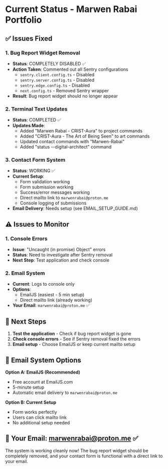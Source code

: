# Current Status - Marwen Rabai Portfolio

## ✅ Issues Fixed

### 1. Bug Report Widget Removal
- **Status**: COMPLETELY DISABLED ✅
- **Action Taken**: Commented out all Sentry configurations
  - `sentry.client.config.ts` - Disabled
  - `sentry.server.config.ts` - Disabled  
  - `sentry.edge.config.ts` - Disabled
  - `next.config.ts` - Removed Sentry wrapper
- **Result**: Bug report widget should no longer appear

### 2. Terminal Text Updates
- **Status**: COMPLETED ✅
- **Updates Made**:
  - Added "Marwen Rabai - CRIST-Aura" to project commands
  - Added "CRIST-Aura - The Art of Being Seen" to art commands
  - Updated contact commands with "Marwen-Rabai"
  - Added "status --digital-architect" command

### 3. Contact Form System
- **Status**: WORKING ✅
- **Current Setup**:
  - Form validation working
  - Form submission working
  - Success/error messages working
  - Direct mailto link to `marwenrabai@proton.me`
  - Console logging of submissions
- **Email Delivery**: Needs setup (see EMAIL_SETUP_GUIDE.md)

## ⚠️ Issues to Monitor

### 1. Console Errors
- **Issue**: "Uncaught (in promise) Object" errors
- **Status**: Need to investigate after Sentry removal
- **Next Step**: Test application and check console

### 2. Email System
- **Current**: Logs to console only
- **Options**: 
  - EmailJS (easiest - 5 min setup)
  - Direct mailto link (already working)
- **Your Email**: `marwenrabai@proton.me` ✅

## 🚀 Next Steps

1. **Test the application** - Check if bug report widget is gone
2. **Check console errors** - See if Sentry removal fixed the errors
3. **Email setup** - Choose EmailJS or keep current mailto setup

## 📧 Email System Options

**Option A: EmailJS (Recommended)**
- Free account at EmailJS.com
- 5-minute setup
- Automatic email delivery to `marwenrabai@proton.me`

**Option B: Current Setup**
- Form works perfectly
- Users can click mailto link
- No additional setup needed

## 🎯 Your Email: marwenrabai@proton.me ✅

The system is working cleanly now! The bug report widget should be completely removed, and your contact form is functional with a direct link to your email. 